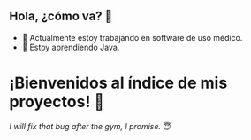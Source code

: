 ## Hola, ¿cómo va? 👋

- 🔭 Actualmente estoy trabajando en software de uso médico.
- 🌱 Estoy aprendiendo Java.

# ¡Bienvenidos al índice de mis proyectos! 🤯

*I will fix that bug after the gym, I promise.* 😇

<!--
**faqbb/faqbb** is a ✨ _special_ ✨ repository because its `README.md` (this file) appears on your GitHub profile.

Here are some ideas to get you started:

- 🔭 I’m currently working on ...
- 🌱 I’m currently learning ...
- 👯 I’m looking to collaborate on ...
- 🤔 I’m looking for help with ...
- 💬 Ask me about ...
- 📫 How to reach me: ...
- 😄 Pronouns: ...
- ⚡ Fun fact: ...
-->
